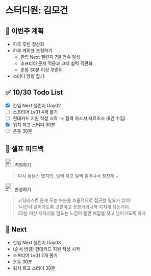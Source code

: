 # 스터디원: 김모건

## 🚀 이번주 계획

- 하루 루틴 정상화
- 하루 계획표 조정하기
  - 한입 Next 챌린지 7일 연속 달성
  - 소프티어 문제 적응과 코테 실력 객관화
  - 운동 30분 이상 꾸준히
- 스터디 방향 잡기

## ✅ 10/30 Todo List

- [x] 한입 Next 챌린지 Day02
- [ ] 소프티어 Lv01 4개 풀기
- [ ] 현대카드 지원 작성 시작 -> 합격 자소서 자료조사 (8건 수집)
- [x] 워치 회고 스터디 30분
- [ ] 운동 30분

## 🎉 셀프 피드백

<img src="https://raw.githubusercontent.com/Tarikul-Islam-Anik/Animated-Fluent-Emojis/master/Emojis/Smilies/Hugging%20Face.png" alt="Hugging Face" width="25" height="25"> 격려하기</img>

> 다시 잠들긴 했지만, 일찍 자고 일찍 일어나서 칭찬해 ~

<img src="https://raw.githubusercontent.com/Tarikul-Islam-Anik/Animated-Fluent-Emojis/master/Emojis/Smilies/Face%20with%20Monocle.png" alt="Face with Monocle" width="25" height="25"> 반성하기</img>

> 코딩테스트 문제 푸는 부분을 효율적으로 접근할 필요가 있어! </br>
> 1시간이 넘어가도록 고민하고 끙끙거리니까 지치게 되는거지. </br>
> 20분 이상 제자리를 맴도는 느낌이 들면 해답을 찾고 넘어가도록 하자

## 🌱 Next

- 한입 Next 챌린지 Day03
- (순서 변경) 현대카드 지원 작성 시작
- 소프티어 Lv01 2개 풀기
- 운동 30분
- 워치 회고 스터디 30분
